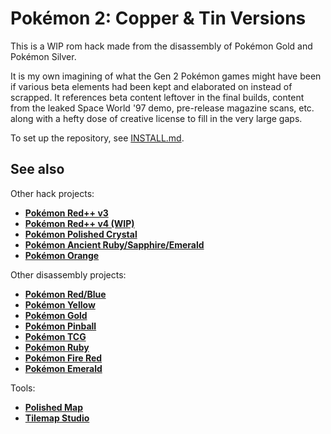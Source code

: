 # Pokémon 2: Copper & Tin Versions

This is a WIP rom hack made from the disassembly of Pokémon Gold and Pokémon Silver.

It is my own imagining of what the Gen 2 Pokémon games might have been if various beta elements had been kept and elaborated on instead of scrapped.
It references beta content leftover in the final builds, content from the leaked Space World '97 demo, pre-release magazine scans, etc. along with a hefty dose of creative license to fill in the very large gaps.


To set up the repository, see [INSTALL.md](INSTALL.md).

## See also
Other hack projects:

- [**Pokémon Red++ v3**][rpp3]
- [**Pokémon Red++ v4 (WIP)**][rpp4]
- [**Pokémon Polished Crystal**][pc]
- [**Pokémon Ancient Ruby/Sapphire/Emerald**][arse]
- [**Pokémon Orange**][orange]


Other disassembly projects:

- [**Pokémon Red/Blue**][pokered]
- [**Pokémon Yellow**][pokeyellow]
- [**Pokémon Gold**][pokegold]
- [**Pokémon Pinball**][pokepinball]
- [**Pokémon TCG**][poketcg]
- [**Pokémon Ruby**][pokeruby]
- [**Pokémon Fire Red**][pokefirered]
- [**Pokémon Emerald**][pokeemerald]


Tools:

- [**Polished Map**][pmap]
- [**Tilemap Studio**][tmap]


[rpp3]: https://github.com/TheFakeMateo/rpp-backup
[rpp4]: https://github.com/TheFakeMateo/RedPlusPlus
[pc]: https://github.com/Rangi42/polishedcrystal
[arse]: https://github.com/BloodlessNS/ancientruby
[orange]: https://github.com/PiaCarrot/pokeorange
[pokered]: https://github.com/pret/pokered
[pokeyellow]: https://github.com/pret/pokeyellow
[pokegold]: https://github.com/pret/pokegold
[pokepinball]: https://github.com/pret/pokepinball
[poketcg]: https://github.com/pret/poketcg
[pokeruby]: https://github.com/pret/pokeruby
[pokefirered]: https://github.com/pret/pokefirered
[pokeemerald]: https://github.com/pret/pokeemerald
[pmap]: https://github.com/Rangi42/polished-map
[tmap]: https://github.com/Rangi42/tilemap-studio

